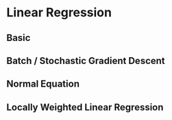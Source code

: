 # Linear Regression

## Basic

## Batch / Stochastic Gradient Descent

## Normal Equation

## Locally Weighted Linear Regression